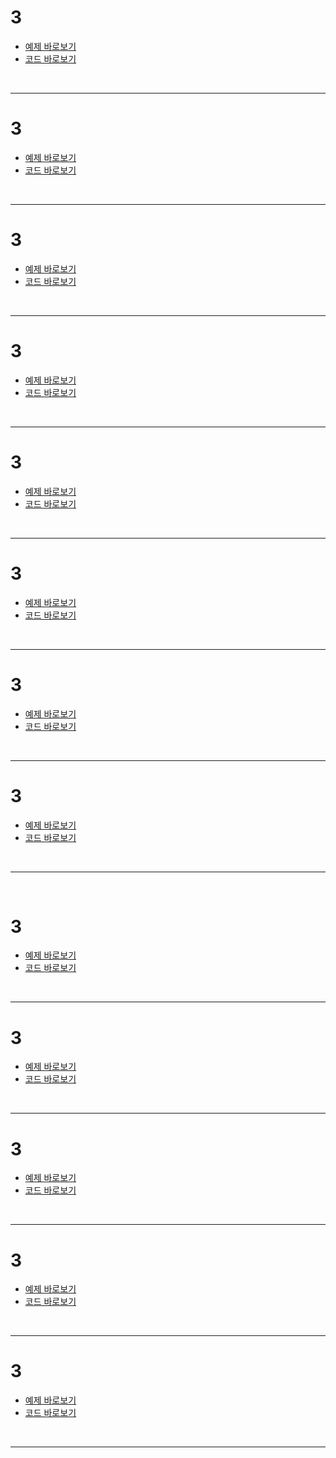   # 3
  - [ 예제 바로보기 ]()  
  - [ 코드 바로보기 ]()  

  <br>  

  ---  

  # 3
  - [ 예제 바로보기 ]()  
  - [ 코드 바로보기 ]()  

  <br>  

  ---  

  # 3
  - [ 예제 바로보기 ]()  
  - [ 코드 바로보기 ]()  

  <br>  

  ---  

  # 3
  - [ 예제 바로보기 ]()  
  - [ 코드 바로보기 ]()  

  <br>  

  ---  

  # 3
  - [ 예제 바로보기 ]()  
  - [ 코드 바로보기 ]()  

  <br>  

  ---  

  # 3
  - [ 예제 바로보기 ]()  
  - [ 코드 바로보기 ]()  

  <br>  

  ---  

  # 3
  - [ 예제 바로보기 ]()  
  - [ 코드 바로보기 ]()  

  <br>  

  ---  

  # 3
  - [ 예제 바로보기 ]()  
  - [ 코드 바로보기 ]()  

  <br>  

  ---  

<br>  

  # 3
  - [ 예제 바로보기 ]()  
  - [ 코드 바로보기 ]()  

  <br>  

  ---  

  # 3
  - [ 예제 바로보기 ]()  
  - [ 코드 바로보기 ]()  

  <br>  

  ---  

  # 3
  - [ 예제 바로보기 ]()  
  - [ 코드 바로보기 ]()  

  <br>  

  ---  

  # 3
  - [ 예제 바로보기 ]()  
  - [ 코드 바로보기 ]()  

  <br>  

  ---  

  # 3
  - [ 예제 바로보기 ]()  
  - [ 코드 바로보기 ]()  

  <br>  

  ---  

